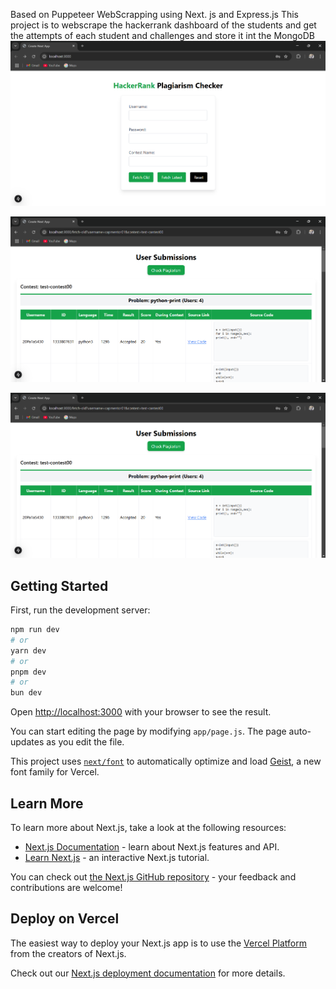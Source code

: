 Based on Puppeteer WebScrapping using Next. js and Express.js 
This project is to webscrape the hackerrank dashboard of the students and get the attempts of each student and challenges and store it int the MongoDB                        
![img alt](https://github.com/SudarshanNXT/Hackerrank-WebScraping-Puppeteer/blob/main/Screenshot%202025-03-07%20071943.png)

![img alt](https://github.com/SudarshanNXT/Hackerrank-WebScraping-Puppeteer/blob/main/Screenshot%202025-03-07%20072009.png)

![img alt](https://github.com/SudarshanNXT/Hackerrank-WebScraping-Puppeteer/blob/main/Screenshot%202025-03-07%20072009.png)

## Getting Started

First, run the development server:

```bash
npm run dev
# or
yarn dev
# or
pnpm dev
# or
bun dev
```

Open [http://localhost:3000](http://localhost:3000) with your browser to see the result.

You can start editing the page by modifying `app/page.js`. The page auto-updates as you edit the file.

This project uses [`next/font`](https://nextjs.org/docs/app/building-your-application/optimizing/fonts) to automatically optimize and load [Geist](https://vercel.com/font), a new font family for Vercel.

## Learn More

To learn more about Next.js, take a look at the following resources:

- [Next.js Documentation](https://nextjs.org/docs) - learn about Next.js features and API.
- [Learn Next.js](https://nextjs.org/learn) - an interactive Next.js tutorial.

You can check out [the Next.js GitHub repository](https://github.com/vercel/next.js) - your feedback and contributions are welcome!

## Deploy on Vercel

The easiest way to deploy your Next.js app is to use the [Vercel Platform](https://vercel.com/new?utm_medium=default-template&filter=next.js&utm_source=create-next-app&utm_campaign=create-next-app-readme) from the creators of Next.js.

Check out our [Next.js deployment documentation](https://nextjs.org/docs/app/building-your-application/deploying) for more details.
